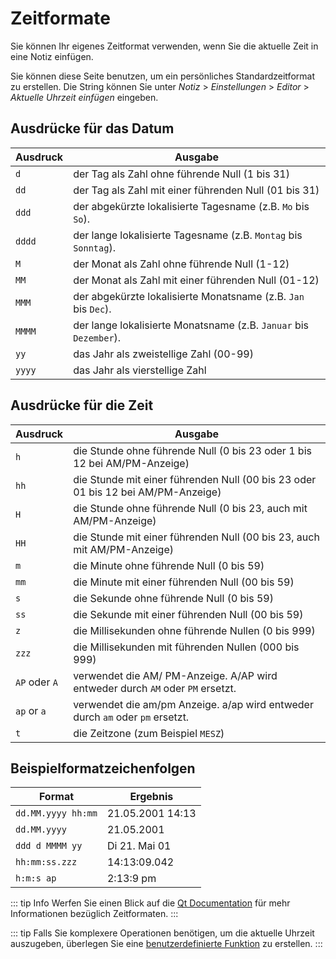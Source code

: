 # Zeitformate

Sie können Ihr eigenes Zeitformat verwenden, wenn Sie die aktuelle Zeit in eine Notiz einfügen.

Sie können diese Seite benutzen, um ein persönliches Standardzeitformat zu erstellen. Die String können Sie unter _Notiz_ > _Einstellungen_ > _Editor_ > _Aktuelle Uhrzeit einfügen_ eingeben.

## Ausdrücke für das Datum

| Ausdruck | Ausgabe                                                           |
| -------- | ----------------------------------------------------------------- |
| `d`      | der Tag als Zahl ohne führende Null (1 bis 31)                    |
| `dd`     | der Tag als Zahl mit einer führenden Null (01 bis 31)             |
| `ddd`    | der abgekürzte lokalisierte Tagesname (z.B. `Mo` bis `So`).       |
| `dddd`   | der lange lokalisierte Tagesname (z.B. `Montag` bis `Sonntag`).   |
| `M`      | der Monat als Zahl ohne führende Null (1-12)                      |
| `MM`     | der Monat als Zahl mit einer führenden Null (01-12)               |
| `MMM`    | der abgekürzte lokalisierte Monatsname (z.B. `Jan` bis `Dec`).    |
| `MMMM`   | der lange lokalisierte Monatsname (z.B. `Januar` bis `Dezember`). |
| `yy`     | das Jahr als zweistellige Zahl (00-99)                            |
| `yyyy`   | das Jahr als vierstellige Zahl                                    |

## Ausdrücke für die Zeit

| Ausdruck      | Ausgabe                                                                          |
| ------------- | -------------------------------------------------------------------------------- |
| `h`           | die Stunde ohne führende Null (0 bis 23 oder 1 bis 12 bei AM/PM-Anzeige)         |
| `hh`          | die Stunde mit einer führenden Null (00 bis 23 oder 01 bis 12 bei AM/PM-Anzeige) |
| `H`           | die Stunde ohne führende Null (0 bis 23, auch mit AM/PM-Anzeige)                 |
| `HH`          | die Stunde mit einer führenden Null (00 bis 23, auch mit AM/PM-Anzeige)          |
| `m`           | die Minute ohne führende Null (0 bis 59)                                         |
| `mm`          | die Minute mit einer führenden Null (00 bis 59)                                  |
| `s`           | die Sekunde ohne führende Null (0 bis 59)                                        |
| `ss`          | die Sekunde mit einer führenden Null (00 bis 59)                                 |
| `z`           | die Millisekunden ohne führende Nullen (0 bis 999)                               |
| `zzz`         | die Millisekunden mit führenden Nullen (000 bis 999)                             |
| `AP` oder `A` | verwendet die AM/ PM-Anzeige. A/AP wird entweder durch `AM` oder `PM` ersetzt.   |
| `ap` or `a`   | verwendet die am/pm Anzeige. a/ap wird entweder durch `am` oder `pm` ersetzt.    |
| `t`           | die Zeitzone (zum Beispiel `MESZ`)                                               |

## Beispielformatzeichenfolgen

| Format             | Ergebnis         |
| ------------------ | ---------------- |
| `dd.MM.yyyy hh:mm` | 21.05.2001 14:13 |
| `dd.MM.yyyy`       | 21.05.2001       |
| `ddd d MMMM yy`    | Di 21. Mai 01    |
| `hh:mm:ss.zzz`     | 14:13:09.042     |
| `h:m:s ap`         | 2:13:9 pm        |

::: tip Info
Werfen Sie einen Blick auf die [Qt Documentation](http://doc.qt.io/qt-5/qdatetime.html#toString) für mehr Informationen bezüglich Zeitformaten.
:::

::: tip
Falls Sie komplexere Operationen benötigen, um die aktuelle Uhrzeit auszugeben, überlegen Sie eine [benutzerdefinierte Funktion](../scripting/methods-and-objects.md#registering-a-custom-action) zu erstellen.
:::
